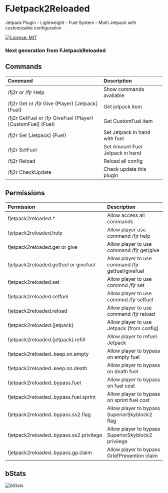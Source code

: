 # FJetpack2Reloaded
Jetpack Plugin - Lightweight - Fuel System - Multi Jetpack with customizable configuration

[![License: MIT](https://img.shields.io/badge/License-MIT-yellow.svg)](LICENSE)

### Next generation from FJetpackReloaded

## Commands
| Command | Description  |
|  :---  |     :-      |
| /fj2r or /fjr Help | Show commands available |
| /fj2r Get or /fjr Give (Player) [Jetpack] {Fuel} | Get jetpack item |
| /fj2r GetFuel or /fjr GiveFuel (Player) [CustomFuel] {Fuel} | Get CustomFuel item |
| /fj2r Set [Jetpack] {Fuel} | Set Jetpack in hand with fuel |
| /fj2r SetFuel <Amount> | Set Amount Fuel Jetpack in hand |
| /fj2r Reload | Reload all config |
| /fj2r CheckUpdate | Check update this plugin |
 
## Permissions
| Permission | Description |
|   :---    |     :-     |
| fjetpack2reloaded.* | Allow access all commands |
| fjetpack2reloaded.help | Allow player use command /fjr help |
| fjetpack2reloaded.get or give | Allow player to use command /fjr get/give <name> |
| fjetpack2reloaded.getfuel or givefuel | Allow player to use command /fjr getfuel/givefuel <name> |
| fjetpack2reloaded.set | Allow player to use commnd /fjr set <jetpack> |
| fjetpack2reloaded.setfuel | Allow player to use commnd /fjr setfuel <amount> |
| fjetpack2reloaded.reload | Allow player to use command /fjr reload |
| fjetpack2reloaded.{jetpack} | Allow player to use Jetpack (from config) |
| fjetpack2reloaded.{jetpack}.refill | Allow player to refuel Jetpack |
| fjetpack2reloaded.<jetpack>.keep.on.empty | Allow player to bypass on empty fuel |
| fjetpack2reloaded.<jetpack>.keep.on.death | Allow player to bypass on death fuel |
| fjetpack2reloaded.<jetpack>.bypass.fuel | Allow player to bypass on fuel cost |
| fjetpack2reloaded.<jetpack>.bypass.fuel.sprint | Allow player to bypass on sprint fuel cost |
| fjetpack2reloaded.<jetpack>.bypass.ss2.flag | Allow player to bypass SuperiorSkyblock2 flag |
| fjetpack2reloaded.<jetpack>.bypass.ss2.privilege | Allow player to bypass SuperiorSkyblock2 privilege |
| fjetpack2reloaded.<jetpack>.bypass.gp.claim | Allow player to bypass GriefPrevention claim |

## bStats
![bStats](https://bstats.org/signatures/bukkit/FJetpack2Reloaded.svg)
